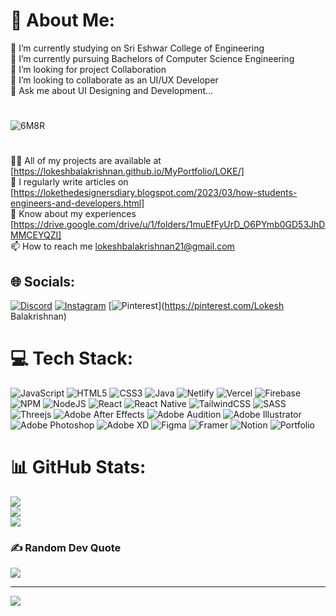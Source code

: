 # 💫 About Me:

🔭 I’m currently studying on Sri Eshwar College of Engineering<br>🌱 I’m currently pursuing Bachelors of Computer Science Engineering<br>🤝 I’m looking for project Collaboration<br>👯 I’m looking to collaborate as an UI/UX Developer<br>💬 Ask me about UI Designing and Development...<br>

#
![6M8R](https://user-images.githubusercontent.com/107316771/224473831-8bde5aa5-5ea3-4440-b0ae-1826792fc16a.gif)<br>
#

👨‍💻 All of my projects are available at [https://lokeshbalakrishnan.github.io/MyPortfolio/LOKE/]<br>📝 I regularly write articles on [https://lokethedesignersdiary.blogspot.com/2023/03/how-students-engineers-and-developers.html]<br>📄 Know about my experiences [https://drive.google.com/drive/u/1/folders/1muEfFyUrD_O6PYmb0GD53JhDMMCEYQZI]<br>📫 How to reach me lokeshbalakrishnan21@gmail.com


## 🌐 Socials:
[![Discord](https://img.shields.io/badge/Discord-%237289DA.svg?logo=discord&logoColor=white)](https://discord.gg/Lokesh) [![Instagram](https://img.shields.io/badge/Instagram-%23E4405F.svg?logo=Instagram&logoColor=white)](https://instagram.com/lokesh_balakrishnan) [![Pinterest](https://img.shields.io/badge/Pinterest-%23E60023.svg?logo=Pinterest&logoColor=white)](https://pinterest.com/Lokesh Balakrishnan) 

# 💻 Tech Stack:
![JavaScript](https://img.shields.io/badge/javascript-%23323330.svg?style=for-the-badge&logo=javascript&logoColor=%23F7DF1E) ![HTML5](https://img.shields.io/badge/html5-%23E34F26.svg?style=for-the-badge&logo=html5&logoColor=white) ![CSS3](https://img.shields.io/badge/css3-%231572B6.svg?style=for-the-badge&logo=css3&logoColor=white) ![Java](https://img.shields.io/badge/java-%23ED8B00.svg?style=for-the-badge&logo=java&logoColor=white) ![Netlify](https://img.shields.io/badge/netlify-%23000000.svg?style=for-the-badge&logo=netlify&logoColor=#00C7B7) ![Vercel](https://img.shields.io/badge/vercel-%23000000.svg?style=for-the-badge&logo=vercel&logoColor=white) ![Firebase](https://img.shields.io/badge/firebase-%23039BE5.svg?style=for-the-badge&logo=firebase) ![NPM](https://img.shields.io/badge/NPM-%23000000.svg?style=for-the-badge&logo=npm&logoColor=white) ![NodeJS](https://img.shields.io/badge/node.js-6DA55F?style=for-the-badge&logo=node.js&logoColor=white) ![React](https://img.shields.io/badge/react-%2320232a.svg?style=for-the-badge&logo=react&logoColor=%2361DAFB) ![React Native](https://img.shields.io/badge/react_native-%2320232a.svg?style=for-the-badge&logo=react&logoColor=%2361DAFB) ![TailwindCSS](https://img.shields.io/badge/tailwindcss-%2338B2AC.svg?style=for-the-badge&logo=tailwind-css&logoColor=white) ![SASS](https://img.shields.io/badge/SASS-hotpink.svg?style=for-the-badge&logo=SASS&logoColor=white) ![Threejs](https://img.shields.io/badge/threejs-black?style=for-the-badge&logo=three.js&logoColor=white) ![Adobe After Effects](https://img.shields.io/badge/Adobe%20After%20Effects-9999FF.svg?style=for-the-badge&logo=Adobe%20After%20Effects&logoColor=white) ![Adobe Audition](https://img.shields.io/badge/Adobe%20Audition-9999FF.svg?style=for-the-badge&logo=Adobe%20Audition&logoColor=white) ![Adobe Illustrator](https://img.shields.io/badge/adobeillustrator-%23FF9A00.svg?style=for-the-badge&logo=adobeillustrator&logoColor=white) ![Adobe Photoshop](https://img.shields.io/badge/adobephotoshop-%2331A8FF.svg?style=for-the-badge&logo=adobephotoshop&logoColor=white) ![Adobe XD](https://img.shields.io/badge/Adobe%20XD-470137?style=for-the-badge&logo=Adobe%20XD&logoColor=#FF61F6) 	![Figma](https://img.shields.io/badge/figma-%23F24E1E.svg?style=for-the-badge&logo=figma&logoColor=white) ![Framer](https://img.shields.io/badge/Framer-black?style=for-the-badge&logo=framer&logoColor=blue) ![Notion](https://img.shields.io/badge/Notion-%23000000.svg?style=for-the-badge&logo=notion&logoColor=white) ![Portfolio](https://img.shields.io/badge/Portfolio-%23000000.svg?style=for-the-badge&logo=firefox&logoColor=#FF7139)
# 📊 GitHub Stats:
![](https://github-readme-stats.vercel.app/api?username=LokeshBalakrishnan&theme=radical&hide_border=false&include_all_commits=true&count_private=false)<br/>
![](https://github-readme-streak-stats.herokuapp.com/?user=LokeshBalakrishnan&theme=radical&hide_border=false)<br/>
![](https://github-readme-stats.vercel.app/api/top-langs/?username=LokeshBalakrishnan&theme=radical&hide_border=false&include_all_commits=true&count_private=false&layout=compact)

### ✍️ Random Dev Quote
![](https://quotes-github-readme.vercel.app/api?type=vetical&theme=radical)

---
[![](https://visitcount.itsvg.in/api?id=LokeshBalakrishnan&icon=0&color=0)](https://visitcount.itsvg.in)

<!-- Proudly created with GPRM ( https://gprm.itsvg.in ) -->
